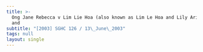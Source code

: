 ```yaml
---
title: >-
  Ong Jane Rebecca v Lim Lie Hoa (also known as Lim Le Hoa and Lily Arief Husni)
  and
subtitle: "[2003] SGHC 126 / 13\_June\_2003"
tags: null
layout: single
---
```


